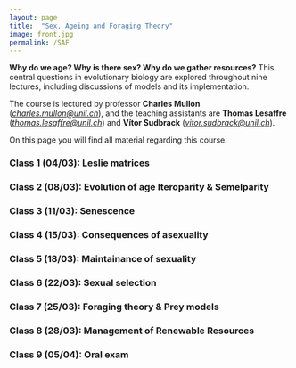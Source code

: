 ```yaml
---
layout: page
title:  "Sex, Ageing and Foraging Theory"
image: front.jpg
permalink: /SAF
---
```


**Why do we age? Why is there sex? Why do we gather resources?** This central questions in evolutionary biology are explored throughout nine lectures, including discussions of models and its implementation. 

The course is lectured by professor **Charles Mullon** (*charles.mullon@unil.ch*), and the teaching assistants are **Thomas Lesaffre** (*thomas.lesaffre@unil.ch*) and **Vítor Sudbrack** (*vitor.sudbrack@unil.ch*). 

On this page you will find all material regarding this course. 

### Class 1 (04/03): Leslie matrices


### Class 2 (08/03): Evolution of age Iteroparity & Semelparity


### Class 3 (11/03): Senescence 


### Class 4 (15/03): Consequences of asexuality


### Class 5 (18/03): Maintainance of sexuality


### Class 6 (22/03): Sexual selection


### Class 7 (25/03): Foraging theory & Prey models 


### Class 8 (28/03): Management of Renewable Resources


### Class 9 (05/04): Oral exam

